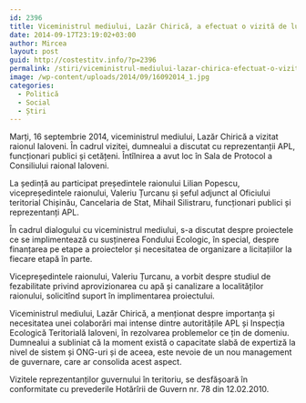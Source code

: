 ```yaml
---
id: 2396
title: Viceministrul mediului, Lazăr Chirică, a efectuat o vizită de lucru în raion
date: 2014-09-17T23:19:02+03:00
author: Mircea
layout: post
guid: http://costestitv.info/?p=2396
permalink: /stiri/viceministrul-mediului-lazar-chirica-efectuat-o-vizita-de-lucru-raion/
image: /wp-content/uploads/2014/09/16092014_1.jpg
categories:
  - Politică
  - Social
  - Știri
---
```

Marți, 16 septembrie 2014, viceministrul mediului, Lazăr Chirică a vizitat raionul Ialoveni. În cadrul vizitei, dumnealui a discutat cu reprezentanții APL, funcționari publici și cetățeni. <!--more-->Întîlnirea a avut loc în Sala de Protocol a Consiliului raional Ialoveni.

La ședință au participat președintele raionului Lilian Popescu, vicepreședintele raionului, Valeriu Țurcanu și șeful adjunct al Oficiului teritorial Chișinău, Cancelaria de Stat, Mihail Silistraru, funcționari publici și reprezentanți APL.

În cadrul dialogului cu viceministrul mediului, s-a discutat despre proiectele ce se implimentează cu susținerea Fondului Ecologic, în special, despre finanțarea pe etape a proiectelor și necesitatea de organizare a licitațiilor la fiecare etapă în parte.

Vicepreședintele raionului, Valeriu Țurcanu, a vorbit despre studiul de fezabilitate privind aprovizionarea cu apă și canalizare a localităților raionului, solicitînd suport în implimentarea proiectului.

Viceministrul mediului, Lazăr Chirică, a menționat despre importanța și necesitatea unei colaborări mai intense dintre autoritățile APL și Inspecția Ecologică Teritorială Ialoveni, în rezolvarea problemelor ce țin de domeniu. Dumnealui a subliniat că la moment există o capacitate slabă de expertiză la nivel de sistem și ONG-uri și de aceea, este nevoie de un nou management de guvernare, care ar consolida acest aspect.

Vizitele reprezentanților guvernului în teritoriu, se desfășoară în conformitate cu prevederile Hotărîrii de Guvern nr. 78 din 12.02.2010.